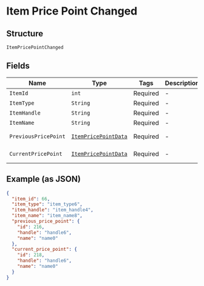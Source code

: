 
# Item Price Point Changed

## Structure

`ItemPricePointChanged`

## Fields

| Name | Type | Tags | Description | Getter | Setter |
|  --- | --- | --- | --- | --- | --- |
| `ItemId` | `int` | Required | - | int getItemId() | setItemId(int itemId) |
| `ItemType` | `String` | Required | - | String getItemType() | setItemType(String itemType) |
| `ItemHandle` | `String` | Required | - | String getItemHandle() | setItemHandle(String itemHandle) |
| `ItemName` | `String` | Required | - | String getItemName() | setItemName(String itemName) |
| `PreviousPricePoint` | [`ItemPricePointData`](../../doc/models/item-price-point-data.md) | Required | - | ItemPricePointData getPreviousPricePoint() | setPreviousPricePoint(ItemPricePointData previousPricePoint) |
| `CurrentPricePoint` | [`ItemPricePointData`](../../doc/models/item-price-point-data.md) | Required | - | ItemPricePointData getCurrentPricePoint() | setCurrentPricePoint(ItemPricePointData currentPricePoint) |

## Example (as JSON)

```json
{
  "item_id": 66,
  "item_type": "item_type6",
  "item_handle": "item_handle4",
  "item_name": "item_name8",
  "previous_price_point": {
    "id": 216,
    "handle": "handle6",
    "name": "name0"
  },
  "current_price_point": {
    "id": 218,
    "handle": "handle6",
    "name": "name0"
  }
}
```

